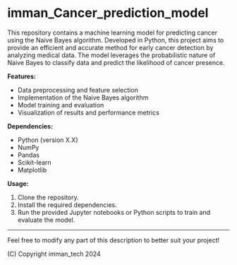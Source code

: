 # imman_Cancer_prediction_model

This repository contains a machine learning model for predicting cancer using the Naive Bayes algorithm. Developed in Python, this project aims to provide an efficient and accurate method for early cancer detection by analyzing medical data. The model leverages the probabilistic nature of Naive Bayes to classify data and predict the likelihood of cancer presence.

**Features:**
- Data preprocessing and feature selection
- Implementation of the Naive Bayes algorithm
- Model training and evaluation
- Visualization of results and performance metrics

**Dependencies:**
- Python (version X.X)
- NumPy
- Pandas
- Scikit-learn
- Matplotlib

**Usage:**
1. Clone the repository.
2. Install the required dependencies.
3. Run the provided Jupyter notebooks or Python scripts to train and evaluate the model.

---

Feel free to modify any part of this description to better suit your project!

(C) Copyright imman_tech 2024
